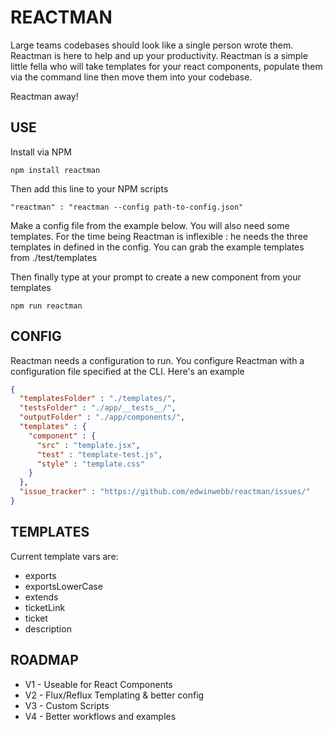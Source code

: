 REACTMAN
========
Large teams codebases should look like a single person wrote them. Reactman is
here to help and up your productivity. Reactman is a simple little fella who
will take templates for your react components, populate them via the command
line then move them into your codebase.

Reactman away!

USE
---

Install via NPM

`npm install reactman`

Then add this line to your NPM scripts

`
"reactman" : "reactman --config path-to-config.json"
`

Make a config file from the example below. You will also need some templates.
For the time being Reactman is inflexible : he needs the three templates in
defined in the config. You can grab the example templates from ./test/templates

Then finally type at your prompt to create a new component from your templates

`
npm run reactman
`

CONFIG
------
Reactman needs a configuration to run. You configure Reactman
with a configuration file specified at the CLI. Here's an example

```json
{
  "templatesFolder" : "./templates/",
  "testsFolder" : "./app/__tests__/",
  "outputFolder" : "./app/components/",
  "templates" : {
    "component" : {
      "src" : "template.jsx",
      "test" : "template-test.js",
      "style" : "template.css"
    }
  },
  "issue_tracker" : "https://github.com/edwinwebb/reactman/issues/"
}
```

TEMPLATES
------
Current template vars are:

* exports
* exportsLowerCase
* extends
* ticketLink
* ticket
* description

ROADMAP
-------
* V1 - Useable for React Components
* V2 - Flux/Reflux Templating & better config
* V3 - Custom Scripts
* V4 - Better workflows and examples
